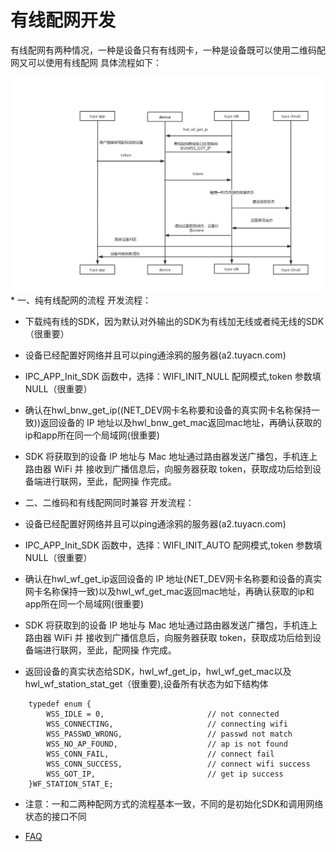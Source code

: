 # 有线配网开发

有线配网有两种情况，一种是设备只有有线网卡，一种是设备既可以使用二维码配网又可以使用有线配网
具体流程如下：  
<div align=center><img  src = "wired.png"alt="img" style="zoom:150%;"></div>  
* 一、纯有线配网的流程
  开发流程：  

* 下载纯有线的SDK，因为默认对外输出的SDK为有线加无线或者纯无线的SDK（很重要）  

* 设备已经配置好网络并且可以ping通涂鸦的服务器(a2.tuyacn.com)  

* IPC_APP_Init_SDK 函数中，选择：WIFI_INIT_NULL 配网模式,token 参数填 NULL（很重要）   

* 确认在hwl_bnw_get_ip((NET_DEV网卡名称要和设备的真实网卡名称保持一致))返回设备的 IP 地址以及hwl_bnw_get_mac返回mac地址，再确认获取的ip和app所在同一个局域网(很重要)  

* SDK 将获取到的设备 IP 地址与 Mac 地址通过路由器发送广播包，手机连上路由器 WiFi 并
接收到广播信息后，向服务器获取 token，获取成功后给到设备端进行联网，至此，配网操
作完成。  

* 二、二维码和有线配网同时兼容
  开发流程：  
* 设备已经配置好网络并且可以ping通涂鸦的服务器(a2.tuyacn.com)  

* IPC_APP_Init_SDK 函数中，选择：WIFI_INIT_AUTO 配网模式,token 参数填 NULL（很重要）   

* 确认在hwl_wf_get_ip返回设备的 IP 地址(NET_DEV网卡名称要和设备的真实网卡名称保持一致)以及hwl_wf_get_mac返回mac地址，再确认获取的ip和app所在同一个局域网(很重要)  

* SDK 将获取到的设备 IP 地址与 Mac 地址通过路由器发送广播包，手机连上路由器 WiFi 并
  接收到广播信息后，向服务器获取 token，获取成功后给到设备端进行联网，至此，配网操
  作完成。  

* 返回设备的真实状态给SDK，hwl_wf_get_ip，hwl_wf_get_mac以及hwl_wf_station_stat_get（很重要),设备所有状态为如下结构体  
```
    typedef enum {
        WSS_IDLE = 0,                       // not connected
        WSS_CONNECTING,                     // connecting wifi
        WSS_PASSWD_WRONG,                   // passwd not match
        WSS_NO_AP_FOUND,                    // ap is not found
        WSS_CONN_FAIL,                      // connect fail
        WSS_CONN_SUCCESS,                   // connect wifi success
        WSS_GOT_IP,                         // get ip success
    }WF_STATION_STAT_E;
```

* 注意：一和二两种配网方式的流程基本一致，不同的是初始化SDK和调用网络状态的接口不同

* [FAQ](https://wudwbaron.github.io/FAQ/connectwifi.html)